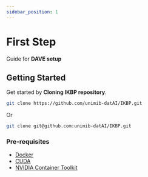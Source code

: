 ```yaml
---
sidebar_position: 1
---
```


# First Step

Guide for **DAVE setup**

## Getting Started

Get started by **Cloning IKBP repository**.

```bash
git clone https://github.com/unimib-datAI/IKBP.git
```

Or

```bash
git clone git@github.com:unimib-datAI/IKBP.git
```

### Pre-requisites

- [Docker](https://www.docker.com/)
- [CUDA](https://developer.nvidia.com/cuda-toolkit)
- [NVIDIA Container Toolkit](https://docs.nvidia.com/datacenter/cloud-native/container-toolkit/latest/install-guide.html)
